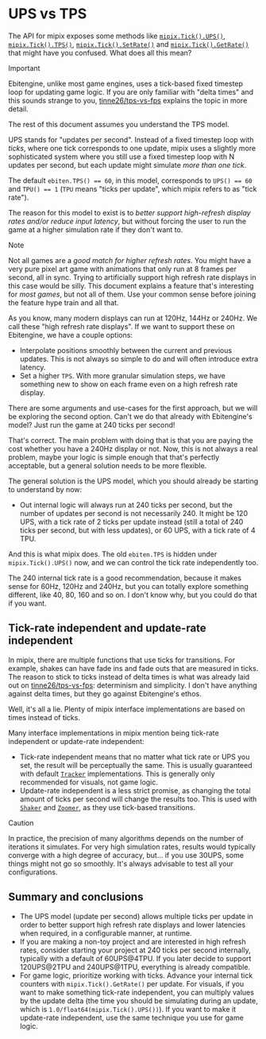 # UPS vs TPS

The API for mipix exposes some methods like [`mipix.Tick().UPS()`](https://pkg.go.dev/github.com/tinne26/mipix#AccessorTick.UPS), [`mipix.Tick().TPS()`](https://pkg.go.dev/github.com/tinne26/mipix#AccessorTick.TPS), [`mipix.Tick().SetRate()`](https://pkg.go.dev/github.com/tinne26/mipix#AccessorTick.SetRate) and [`mipix.Tick().GetRate()`](https://pkg.go.dev/github.com/tinne26/mipix#AccessorTick.GetRate) that might have you confused. What does all this mean?

> [!IMPORTANT]
> Ebitengine, unlike most game engines, uses a tick-based fixed timestep loop for updating game logic. If you are only familiar with "delta times" and this sounds strange to you, [tinne26/tps-vs-fps](https://github.com/tinne26/tps-vs-fps) explains the topic in more detail.
>
> The rest of this document assumes you understand the TPS model.

UPS stands for "updates per second". Instead of a fixed timestep loop with *ticks*, where one tick corresponds to one update, mipix uses a slightly more sophisticated system where you still use a fixed timestep loop with N updates per second, but each update might simulate *more than one tick*.

The default `ebiten.TPS() == 60`, in this model, corresponds to `UPS() == 60` and `TPU() == 1` (`TPU` means "ticks per update", which mipix refers to as "tick rate").

The reason for this model to exist is to *better support high-refresh display rates and/or reduce input latency*, but without forcing the user to run the game at a higher simulation rate if they don't want to.

> [!NOTE]
> Not all games are a *good match for higher refresh rates*. You might have a very pure pixel art game with animations that only run at 8 frames per second, all in sync. Trying to artificially support high refresh rate displays in this case would be silly. This document explains a feature that's interesting for *most games*, but not all of them. Use your common sense before joining the feature hype train and all that.

As you know, many modern displays can run at 120Hz, 144Hz or 240Hz. We call these "high refresh rate displays". If we want to support these on Ebitengine, we have a couple options:
- Interpolate positions smoothly between the current and previous updates. This is not always so simple to do and will often introduce extra latency.
- Set a higher `TPS`. With more granular simulation steps, we have something new to show on each frame even on a high refresh rate display.

There are some arguments and use-cases for the first approach, but we will be exploring the second option. Can't we do that already with Ebitengine's model? Just run the game at 240 ticks per second!

That's correct. The main problem with doing that is that you are paying the cost whether you have a 240Hz display or not. Now, this is not always a real problem, maybe your logic is simple enough that that's perfectly acceptable, but a general solution needs to be more flexible.

The general solution is the UPS model, which you should already be starting to understand by now:
- Out internal logic will always run at 240 ticks per second, but the number of updates per second is not necessarily 240. It might be 120 UPS, with a tick rate of 2 ticks per update instead (still a total of 240 ticks per second, but with less updates), or 60 UPS, with a tick rate of 4 TPU.

And this is what mipix does. The old `ebiten.TPS` is hidden under `mipix.Tick().UPS()` now, and we can control the tick rate independently too.

The 240 internal tick rate is a good recommendation, because it makes sense for 60Hz, 120Hz and 240Hz, but you can totally explore something different, like 40, 80, 160 and so on. I don't know why, but you could do that if you want.

## Tick-rate independent and update-rate independent

In mipix, there are multiple functions that use ticks for transitions. For example, shakes can have fade ins and fade outs that are measured in ticks. The reason to stick to ticks instead of delta times is what was already laid out on [tinne26/tps-vs-fps](https://github.com/tinne26/tps-vs-fps): determinism and simplicity. I don't have anything against delta times, but they go against Ebitengine's ethos.

Well, it's all a lie. Plenty of mipix interface implementations are based on times instead of ticks.

Many interface implementations in mipix mention being tick-rate independent or update-rate independent:
- Tick-rate independent means that no matter what tick rate or UPS you set, the result will be perceptually the same. This is usually guaranteed with default [`Tracker`](https://pkg.go.dev/github.com/tinne26/mipix/tracker#Tracker) implementations. This is generally only recommended for visuals, not game logic.
- Update-rate independent is a less strict promise, as changing the total amount of ticks per second will change the results too. This is used with [`Shaker`](https://pkg.go.dev/github.com/tinne26/mipix/shaker#Shaker) and [`Zoomer`](https://pkg.go.dev/github.com/tinne26/mipix/zoomer#Zoomer), as they use tick-based transitions.

> [!CAUTION]
> In practice, the precision of many algorithms depends on the number of iterations it simulates. For very high simulation rates, results would typically converge with a high degree of accuracy, but... if you use 30UPS, some things might not go so smoothly. It's always advisable to test all your configurations.

## Summary and conclusions

- The UPS model (update per second) allows multiple ticks per update in order to better support high refresh rate displays and lower latencies when required, in a configurable manner, at runtime.
- If you are making a non-toy project and are interested in high refresh rates, consider starting your project at 240 ticks per second internally, typically with a default of 60UPS@4TPU. If you later decide to support 120UPS@2TPU and 240UPS@1TPU, everything is already compatible.
- For game logic, prioritize working with ticks. Advance your internal tick counters with `mipix.Tick().GetRate()` per update. For visuals, if you want to make something tick-rate independent, you can multiply values by the update delta (the time you should be simulating during an update, which is `1.0/float64(mipix.Tick().UPS())`). If you want to make it update-rate independent, use the same technique you use for game logic.
